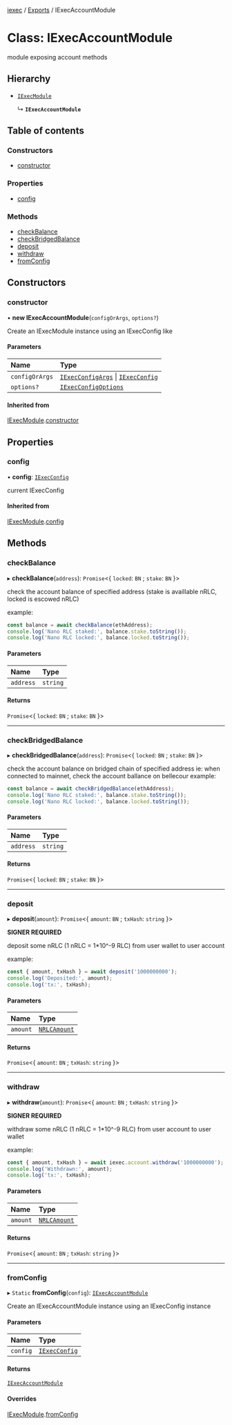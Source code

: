 [iexec](../README.md) / [Exports](../modules.md) / IExecAccountModule

# Class: IExecAccountModule

module exposing account methods

## Hierarchy

- [`IExecModule`](IExecModule.md)

  ↳ **`IExecAccountModule`**

## Table of contents

### Constructors

- [constructor](IExecAccountModule.md#constructor)

### Properties

- [config](IExecAccountModule.md#config)

### Methods

- [checkBalance](IExecAccountModule.md#checkbalance)
- [checkBridgedBalance](IExecAccountModule.md#checkbridgedbalance)
- [deposit](IExecAccountModule.md#deposit)
- [withdraw](IExecAccountModule.md#withdraw)
- [fromConfig](IExecAccountModule.md#fromconfig)

## Constructors

### constructor

• **new IExecAccountModule**(`configOrArgs`, `options?`)

Create an IExecModule instance using an IExecConfig like

#### Parameters

| Name | Type |
| :------ | :------ |
| `configOrArgs` | [`IExecConfigArgs`](../interfaces/internal_.IExecConfigArgs.md) \| [`IExecConfig`](IExecConfig.md) |
| `options?` | [`IExecConfigOptions`](../interfaces/internal_.IExecConfigOptions.md) |

#### Inherited from

[IExecModule](IExecModule.md).[constructor](IExecModule.md#constructor)

## Properties

### config

• **config**: [`IExecConfig`](IExecConfig.md)

current IExecConfig

#### Inherited from

[IExecModule](IExecModule.md).[config](IExecModule.md#config)

## Methods

### checkBalance

▸ **checkBalance**(`address`): `Promise`<{ `locked`: `BN` ; `stake`: `BN`  }\>

check the account balance of specified address (stake is availlable nRLC, locked is escowed nRLC)

example:
```js
const balance = await checkBalance(ethAddress);
console.log('Nano RLC staked:', balance.stake.toString());
console.log('Nano RLC locked:', balance.locked.toString());
```

#### Parameters

| Name | Type |
| :------ | :------ |
| `address` | `string` |

#### Returns

`Promise`<{ `locked`: `BN` ; `stake`: `BN`  }\>

___

### checkBridgedBalance

▸ **checkBridgedBalance**(`address`): `Promise`<{ `locked`: `BN` ; `stake`: `BN`  }\>

check the account balance on bridged chain of specified address ie: when connected to mainnet, check the account ballance on bellecour
example:
```js
const balance = await checkBridgedBalance(ethAddress);
console.log('Nano RLC staked:', balance.stake.toString());
console.log('Nano RLC locked:', balance.locked.toString());
```

#### Parameters

| Name | Type |
| :------ | :------ |
| `address` | `string` |

#### Returns

`Promise`<{ `locked`: `BN` ; `stake`: `BN`  }\>

___

### deposit

▸ **deposit**(`amount`): `Promise`<{ `amount`: `BN` ; `txHash`: `string`  }\>

**SIGNER REQUIRED**

deposit some nRLC (1 nRLC = 1*10^-9 RLC) from user wallet to user account

example:
```js
const { amount, txHash } = await deposit('1000000000');
console.log('Deposited:', amount);
console.log('tx:', txHash);
```

#### Parameters

| Name | Type |
| :------ | :------ |
| `amount` | [`NRLCAmount`](../modules/internal_.md#nrlcamount) |

#### Returns

`Promise`<{ `amount`: `BN` ; `txHash`: `string`  }\>

___

### withdraw

▸ **withdraw**(`amount`): `Promise`<{ `amount`: `BN` ; `txHash`: `string`  }\>

**SIGNER REQUIRED**

withdraw some nRLC (1 nRLC = 1*10^-9 RLC) from user account to user wallet

example:
```js
const { amount, txHash } = await iexec.account.withdraw('1000000000');
console.log('Withdrawn:', amount);
console.log('tx:', txHash);
```

#### Parameters

| Name | Type |
| :------ | :------ |
| `amount` | [`NRLCAmount`](../modules/internal_.md#nrlcamount) |

#### Returns

`Promise`<{ `amount`: `BN` ; `txHash`: `string`  }\>

___

### fromConfig

▸ `Static` **fromConfig**(`config`): [`IExecAccountModule`](IExecAccountModule.md)

Create an IExecAccountModule instance using an IExecConfig instance

#### Parameters

| Name | Type |
| :------ | :------ |
| `config` | [`IExecConfig`](IExecConfig.md) |

#### Returns

[`IExecAccountModule`](IExecAccountModule.md)

#### Overrides

[IExecModule](IExecModule.md).[fromConfig](IExecModule.md#fromconfig)
